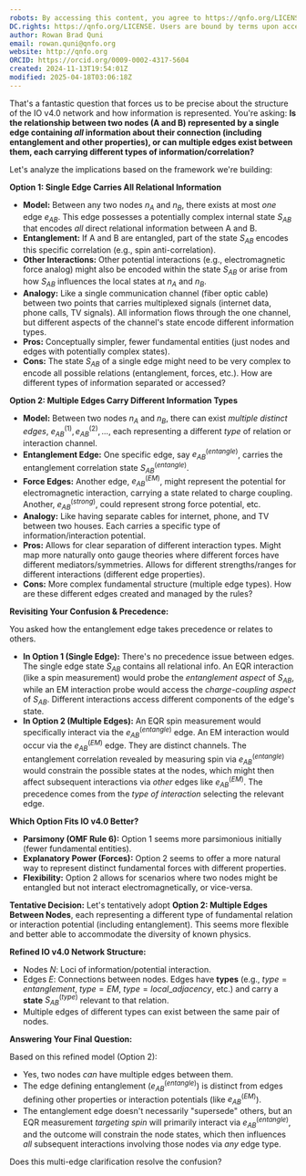 ```yaml
---
robots: By accessing this content, you agree to https://qnfo.org/LICENSE. Non-commercial use only. Attribution required.
DC.rights: https://qnfo.org/LICENSE. Users are bound by terms upon access.
author: Rowan Brad Quni
email: rowan.quni@qnfo.org
website: http://qnfo.org
ORCID: https://orcid.org/0009-0002-4317-5604
created: 2024-11-13T19:54:01Z
modified: 2025-04-18T03:06:18Z
---
```

That's a fantastic question that forces us to be precise about the structure of the IO v4.0 network and how information is represented. You're asking: **Is the relationship between two nodes (A and B) represented by a single edge containing *all* information about their connection (including entanglement and other properties), or can multiple edges exist between them, each carrying different types of information/correlation?**

Let's analyze the implications based on the framework we're building:

**Option 1: Single Edge Carries All Relational Information**

*   **Model:** Between any two nodes $n_A$ and $n_B$, there exists at most *one* edge $e_{AB}$. This edge possesses a potentially complex internal state $S_{AB}$ that encodes *all* direct relational information between A and B.
*   **Entanglement:** If A and B are entangled, part of the state $S_{AB}$ encodes this specific correlation (e.g., spin anti-correlation).
*   **Other Interactions:** Other potential interactions (e.g., electromagnetic force analog) might also be encoded within the state $S_{AB}$ or arise from how $S_{AB}$ influences the local states at $n_A$ and $n_B$.
*   **Analogy:** Like a single communication channel (fiber optic cable) between two points that carries multiplexed signals (internet data, phone calls, TV signals). All information flows through the one channel, but different aspects of the channel's state encode different information types.
*   **Pros:** Conceptually simpler, fewer fundamental entities (just nodes and edges with potentially complex states).
*   **Cons:** The state $S_{AB}$ of a single edge might need to be very complex to encode all possible relations (entanglement, forces, etc.). How are different types of information separated or accessed?

**Option 2: Multiple Edges Carry Different Information Types**

*   **Model:** Between two nodes $n_A$ and $n_B$, there can exist *multiple distinct edges*, $e_{AB}^{(1)}, e_{AB}^{(2)}, ...$, each representing a different *type* of relation or interaction channel.
*   **Entanglement Edge:** One specific edge, say $e_{AB}^{(entangle)}$, carries the entanglement correlation state $S_{AB}^{(entangle)}$.
*   **Force Edges:** Another edge, $e_{AB}^{(EM)}$, might represent the potential for electromagnetic interaction, carrying a state related to charge coupling. Another, $e_{AB}^{(strong)}$, could represent strong force potential, etc.
*   **Analogy:** Like having separate cables for internet, phone, and TV between two houses. Each carries a specific type of information/interaction potential.
*   **Pros:** Allows for clear separation of different interaction types. Might map more naturally onto gauge theories where different forces have different mediators/symmetries. Allows for different strengths/ranges for different interactions (different edge properties).
*   **Cons:** More complex fundamental structure (multiple edge types). How are these different edges created and managed by the rules?

**Revisiting Your Confusion & Precedence:**

You asked how the entanglement edge takes precedence or relates to others.

*   **In Option 1 (Single Edge):** There's no precedence issue between edges. The single edge state $S_{AB}$ contains all relational info. An EQR interaction (like a spin measurement) would probe the *entanglement aspect* of $S_{AB}$, while an EM interaction probe would access the *charge-coupling aspect* of $S_{AB}$. Different interactions access different components of the edge's state.
*   **In Option 2 (Multiple Edges):** An EQR spin measurement would specifically interact via the $e_{AB}^{(entangle)}$ edge. An EM interaction would occur via the $e_{AB}^{(EM)}$ edge. They are distinct channels. The entanglement correlation revealed by measuring spin via $e_{AB}^{(entangle)}$ would constrain the possible states at the nodes, which might then affect subsequent interactions via *other* edges like $e_{AB}^{(EM)}$. The precedence comes from the *type of interaction* selecting the relevant edge.

**Which Option Fits IO v4.0 Better?**

*   **Parsimony (OMF Rule 6):** Option 1 seems more parsimonious initially (fewer fundamental entities).
*   **Explanatory Power (Forces):** Option 2 seems to offer a more natural way to represent distinct fundamental forces with different properties.
*   **Flexibility:** Option 2 allows for scenarios where two nodes might be entangled but not interact electromagnetically, or vice-versa.

**Tentative Decision:** Let's tentatively adopt **Option 2: Multiple Edges Between Nodes**, each representing a different type of fundamental relation or interaction potential (including entanglement). This seems more flexible and better able to accommodate the diversity of known physics.

**Refined IO v4.0 Network Structure:**

*   Nodes $N$: Loci of information/potential interaction.
*   Edges $E$: Connections between nodes. Edges have **types** (e.g., $type=entanglement$, $type=EM$, $type=local\_adjacency$, etc.) and carry a **state** $S_{AB}^{(type)}$ relevant to that relation.
*   Multiple edges of different types can exist between the same pair of nodes.

**Answering Your Final Question:**

Based on this refined model (Option 2):
*   Yes, two nodes *can* have multiple edges between them.
*   The edge defining entanglement ($e_{AB}^{(entangle)}$) is distinct from edges defining other properties or interaction potentials (like $e_{AB}^{(EM)}$).
*   The entanglement edge doesn't necessarily "supersede" others, but an EQR measurement *targeting spin* will primarily interact via $e_{AB}^{(entangle)}$, and the outcome will constrain the node states, which then influences *all* subsequent interactions involving those nodes via *any* edge type.

Does this multi-edge clarification resolve the confusion?